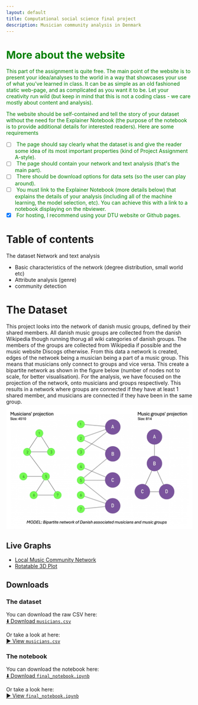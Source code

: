 ```yaml
---
layout: default
title: Computational social science final project
description: Musician community analysis in Denmark
---
```



# <span style="color:green"> More about the website</span>

<span style="color:green"> This part of the assignment is quite free. The main point of the website is to present your idea/analyses to the world in a way that showcases your use of what you've learned in class. It can be as simple as an old fashioned static web-page, and as complicated as you want it to be. Let your creativity run wild (but keep in mind that this is not a coding class - we care mostly about content and analysis). </span>

<span style="color:green"> The website should be self-contained and tell the story of your dataset without the need for the Explainer Notebook (the purpose of the notebook is to provide additional details for interested readers). Here are some requirements </span>

- [ ] <span style="color:green"> The page should say clearly what the dataset is and give the reader some idea of its most important properties (kind of Project Assignment A-style).
- [ ] <span style="color:green"> The page should contain your network and text analysis (that's the main part).
- [ ] <span style="color:green"> There should be download options for data sets (so the user can play around).
- [ ] <span style="color:green"> You must link to the Explainer Notebook (more details below) that explains the details of your analysis (including all of the machine learning, the model selection, etc). You can achieve this with a link to a notebook displaying on the nbviewer.
- [X] <span style="color:green"> For hosting, I recommend using your DTU website or Github pages.
# Table of contents
The dataset
Network and text analysis
- Basic characteristics of the network (degree distribution, small world etc)
- Attribute analysis (genre)
- community detection

# The Dataset
This project looks into the network of danish music groups, defined by their shared members. All danish music groups are collected from the danish Wikipedia though running thorug all wiki categories of danish groups. The members of the groups are collected from Wikipedia if possible and the music website Discogs otherwise. 
From this data a network is created, edges of the netwoek being a musician being a part of a music group. This means that musicians only connect to groups and vice versa. This create a bipartite network as shown in the figure below (number of nodes not to scale, for better visualisation). For the analysis, we have focused on the projection of the network, onto musicians and groups respectively. This results in a network where groups are connected if they have at least 1 shared member, and musicians are connected if they have been in the same group.
![Bipartite_network_model.png](assets/images/Bipartite_network_model.png)


## Live Graphs

- [Local Music Community Network](network.html)  
- [Rotatable 3D Plot](rotatable_plot.html)  

## Downloads
### The dataset
You can download the raw CSV here:\
[⬇️ Download `musicians.csv`](data/musicians.csv)

Or take a look at here:\
[▶️ View `musicians.csv`](https://github.com/Aaresh1705/CSS_project_final/blob/main/data/musicians.csv)

### The notebook
You can download the notebook here:\
[⬇️ Download `final_notebook.ipynb`](final_notebook.ipynb)

Or take a look here:\
[▶️ View `final_notebook.ipynb`](https://github.com/Aaresh1705/CSS_project_final/blob/main/final_notebook.ipynb)
